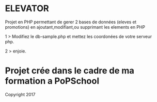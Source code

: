 # ELEVATOR

Projet en PHP permettant de gerer 2 bases de données (eleves et promotions) en ajoutant,modifiant,ou supprimant les elements en PHP

1 > Modifiez le db-sample.php et mettez les coordonées de votre serveur php.

2 > enjoie.

# Projet crée dans le cadre de ma formation a PoPSchool

Copyright 2017









